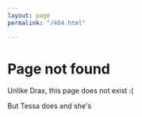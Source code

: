 ```yaml
---
layout: page
permalink: "/404.html"

---
```

# Page not found

Unlike Drax, this page does not exist :(

But Tessa does and she's 